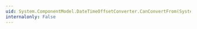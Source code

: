 ```yaml
---
uid: System.ComponentModel.DateTimeOffsetConverter.CanConvertFrom(System.ComponentModel.ITypeDescriptorContext,System.Type)
internalonly: False
---
```

